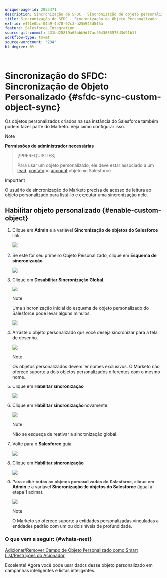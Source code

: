 ```yaml
---
unique-page-id: 2953471
description: Sincronização de SFDC - Sincronização de objeto personalizado - Documentação do Marketo - Documentação do produto
title: Sincronização do SFDC - Sincronização de Objeto Personalizado
exl-id: e491e0bc-04a9-4e78-97c3-a25b945d546a
feature: Salesforce Integration
source-git-commit: 431bd258f9a68bbb9df7acf043085578d3d91b1f
workflow-type: tm+mt
source-wordcount: '234'
ht-degree: 0%

---
```


# Sincronização do SFDC: Sincronização de Objeto Personalizado {#sfdc-sync-custom-object-sync}

Os objetos personalizados criados na sua instância do Salesforce também podem fazer parte do Marketo.  Veja como configurar isso.

>[!NOTE]
>
>**Permissões de administrador necessárias**

>[!PREREQUISITES]
>
>Para usar um objeto personalizado, ele deve estar associado a um [lead](/help/marketo/product-docs/crm-sync/salesforce-sync/sfdc-sync-details/sfdc-sync-field-sync.md), [contato](/help/marketo/product-docs/crm-sync/salesforce-sync/sfdc-sync-details/sfdc-sync-contact-sync.md)ou [account](/help/marketo/product-docs/crm-sync/salesforce-sync/sfdc-sync-details/sfdc-sync-account-sync.md) objeto no Salesforce.

>[!IMPORTANT]
>
>O usuário de sincronização do Marketo precisa de acesso de leitura ao objeto personalizado para listá-lo e executar uma sincronização nele.

## Habilitar objeto personalizado  {#enable-custom-object}

1. Clique em **Admin** e a variável **Sincronização de objetos do Salesforce** link.

   ![](assets/image2015-11-19-10-3a28-3a5.png).

1. Se este for seu primeiro Objeto Personalizado, clique em **Esquema de sincronização**.

   ![](assets/rtaimage-2.png)

1. Clique em **Desabilitar Sincronização Global**.

   ![](assets/image2015-4-22-10-3a45-3a0.png)

   >[!NOTE]
   >
   >Uma sincronização inicial do esquema de objeto personalizado do Salesforce pode levar alguns minutos.

   ![](assets/image2015-4-22-10-3a45-3a18.png)

1. Arraste o objeto personalizado que você deseja sincronizar para a tela de desenho.

   ![](assets/image2015-4-22-10-3a45-3a30.png)

   >[!NOTE]
   >
   >Os objetos personalizados devem ter nomes exclusivos. O Marketo não oferece suporte a dois objetos personalizados diferentes com o mesmo nome.

1. Clique em **Habilitar sincronização**.

   ![](assets/image2015-4-22-10-3a45-3a50.png)

1. Clique em **Habilitar sincronização** novamente.

   ![](assets/image2015-4-22-10-3a46-3a10.png)

   >[!NOTE]
   >
   >Não se esqueça de reativar a sincronização global.

1. Volte para o **Salesforce** guia.

   ![](assets/image2015-4-22-10-3a46-3a25.png)

1. Clique em **Habilitar sincronização**.

   ![](assets/image2015-4-22-10-3a50-3a26.png)

1. Para exibir todos os objetos personalizados do Salesforce, clique em **Admin** e a variável **Sincronização de objetos do Salesforce** (igual à etapa 1 acima).

   ![](assets/image2016-6-23-9-3a28-3a23.png)

   >[!NOTE]
   >
   >O Marketo só oferece suporte a entidades personalizadas vinculadas a entidades padrão com um ou dois níveis de profundidade.

### O que vem a seguir: {#whats-next}

[Adicionar/Remover Campo de Objeto Personalizado como Smart List/Restrições do Acionador](/help/marketo/product-docs/crm-sync/salesforce-sync/setup/optional-steps/add-remove-custom-object-field-as-smart-list-trigger-constraints.md)

Excelente! Agora você pode usar dados desse objeto personalizado em campanhas inteligentes e listas inteligentes.
